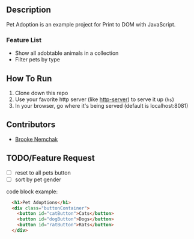 
## Description
Pet Adoption is an example project for Print to DOM with JavaScript. 

### Feature List
* Show all adobtable animals in a collection
* Filter pets by type

<!-- ## Screenshots
![Main View](./images/pet-adoption.png) -->

## How To Run
1. Clone down this repo
1. Use your favorite http server (like [http-server](https://www.npmjs.com/package/http-server)) to serve it up (`hs`)
1. In your browser, go where it's being served (default is localhost:8081)

## Contributors
* [Brooke Nemchak](https://github.com/bnemchak)

## TODO/Feature Request
- [ ] reset to all pets button
- [ ] sort by pet gender

code block example:
```html
  <h1>Pet Adoptions</h1>
  <div class="buttonContainer">
    <button id="catButton">Cats</button>
    <button id="dogButton">Dogs</button>
    <button id="ratButton">Rats</button>
  </div>
```
